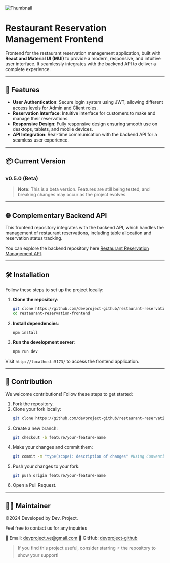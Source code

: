 ![Thumbnail](https://github.com/user-attachments/assets/cc789673-e251-4259-8920-80d451c0c152)

# Restaurant Reservation Management Frontend

Frontend for the restaurant reservation management application, built with **React and Material UI (MUI)** to provide a modern, responsive, and intuitive user interface. It seamlessly integrates with the backend API to deliver a complete experience.

---

## 🚀 Features

- **User Authentication**: Secure login system using JWT, allowing different access levels for Admin and Client roles.
- **Reservation Interface**: Intuitive interface for customers to make and manage their reservations.
- **Responsive Design**: Fully responsive design ensuring smooth use on desktops, tablets, and mobile devices.
- **API Integration**: Real-time communication with the backend API for a seamless user experience.

---

## 📦 Current Version

### v0.5.0 (Beta)

> **Note:** This is a beta version. Features are still being tested, and breaking changes may occur as the project evolves.

---

## 🌐 Complementary Backend API

This frontend repository integrates with the backend API, which handles the management of restaurant reservations, including table allocation and reservation status tracking.

You can explore the backend repository here [Restaurant Reservation Management API](https://github.com/devproject-github/restaurant-reservations-backend).

---

## 🛠️ Installation

Follow these steps to set up the project locally:

1. **Clone the repository**:

   ```bash
   git clone https://github.com/devproject-github/restaurant-reservations-frontend.git
   cd restaurant-reservation-frontend
   ```

2. **Install dependencies**:

   ```bash
   npm install
   ```

3. **Run the development server**:

   ```bash
   npm run dev
   ```

Visit `http://localhost:5173/` to access the frontend application.

---

## 🤝 Contribution

We welcome contributions! Follow these steps to get started:

1. Fork the repository.
2. Clone your fork locally:
   ```bash
   git clone https://github.com/devproject-github/restaurant-reservations-frontend.git
   ```
3. Create a new branch:
   ```bash
   git checkout -b feature/your-feature-name
   ```
4. Make your changes and commit them:
   ```bash
   git commit -m "type(scope): description of changes" #Using Conventional Commits
   ```
5. Push your changes to your fork:
   ```bash
   git push origin feature/your-feature-name
   ```
6. Open a Pull Request.

---

## 👨‍💻 Maintainer

©2024 Developed by Dev. Project.

Feel free to contact us for any inquiries

📧 Email: devproject.ve@gmail.com
🔗 GitHub: [devproject-github](https://github.com/devproject-github)

> If you find this project useful, consider starring ⭐ the repository to show your support!
